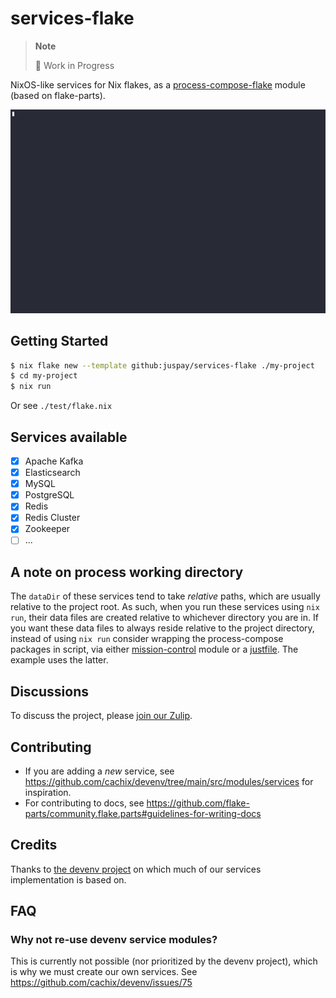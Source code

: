# services-flake

> **Note**
>
> 🚧 Work in Progress

NixOS-like services for Nix flakes, as a [process-compose-flake](https://github.com/Platonic-Systems/process-compose-flake) module (based on flake-parts).

![](./doc/demo.gif)

## Getting Started

```sh
$ nix flake new --template github:juspay/services-flake ./my-project
$ cd my-project
$ nix run
```

Or see `./test/flake.nix`

## Services available

- [x] Apache Kafka
- [x] Elasticsearch
- [x] MySQL
- [x] PostgreSQL
- [x] Redis
- [x] Redis Cluster
- [x] Zookeeper
- [ ] ...

## A note on process working directory

The `dataDir` of these services tend to take *relative* paths, which are usually relative to the project root. As such, when you run these services using `nix run`, their data files are created relative to whichever directory you are in. If you want these data files to always reside relative to the project directory, instead of using `nix run` consider wrapping the process-compose packages in script, via either [mission-control](https://community.flake.parts/mission-control) module or a [justfile](https://just.systems/). The example uses the latter.

## Discussions

To discuss the project, please [join our Zulip](https://nixos.zulipchat.com/#narrow/stream/414011-services-flake).

## Contributing

- If you are adding a *new* service, see https://github.com/cachix/devenv/tree/main/src/modules/services for inspiration.
- For contributing to docs, see https://github.com/flake-parts/community.flake.parts#guidelines-for-writing-docs

## Credits

Thanks to [the devenv project](https://github.com/cachix/devenv/tree/main/src/modules/services) on which much of our services implementation is based on.

## FAQ

### Why not re-use devenv service modules?

This is currently not possible (nor prioritized by the devenv project), which is why we must create our own services. See https://github.com/cachix/devenv/issues/75
